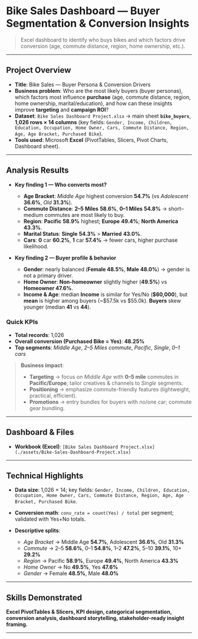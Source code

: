 # Bike Sales Dashboard — Buyer Segmentation & Conversion Insights

> Excel dashboard to identify who buys bikes and which factors drive conversion (age, commute distance, region, home ownership, etc.).

---

## Project Overview

* **Title**: Bike Sales — Buyer Persona & Conversion Drivers
* **Business problem**:
  Who are the most likely buyers (buyer personas), which factors most influence **purchase** (age, commute distance, region, home ownership, marital/education), and how can these insights improve **targeting** and **campaign ROI**?
* **Dataset**:
  `Bike Sales Dashboard Project.xlsx` → main sheet **`bike_buyers`**, **1,026 rows × 14 columns** (key fields: `Gender, Income, Children, Education, Occupation, Home Owner, Cars, Commute Distance, Region, Age, Age Bracket, Purchased Bike`).
* **Tools used**:
  Microsoft **Excel** (PivotTables, Slicers, Pivot Charts, Dashboard sheet). 

---

## Analysis Results

* **Key finding 1 — Who converts most?**

  * **Age Bracket**: *Middle Age* highest conversion **54.7%** (vs *Adolescent* **36.6%**, *Old* **31.3%**).
  * **Commute Distance**: **2–5 Miles** **58.6%**, **0–1 Miles** **54.8%** → short–medium commutes are most likely to buy.
  * **Region**: **Pacific** **58.9%** highest; **Europe** **49.4%**; **North America** **43.3%**.
  * **Marital Status**: **Single** **54.3%** > **Married** **43.0%**.
  * **Cars**: **0** car **60.2%**, **1** car **57.4%** → fewer cars, higher purchase likelihood.

* **Key finding 2 — Buyer profile & behavior**

  * **Gender**: nearly balanced (**Female 48.5%**, **Male 48.0%**) → gender is not a primary driver.
  * **Home Owner**: **Non-homeowner** slightly higher (**49.5%**) vs **Homeowner 47.6%**.
  * **Income & Age**: median **Income** is similar for Yes/No (**\$60,000**), but **mean** is higher among buyers (\~\$57.5k vs \$55.0k). **Buyers** skew younger (median **41** vs **44**).

### Quick KPIs

* **Total records**: 1,026
* **Overall conversion (Purchased Bike = Yes)**: **48.25%**
* **Top segments**: *Middle Age*, *2–5 Miles commute*, *Pacific*, *Single*, *0–1 cars*

> **Business impact**:
>
> * **Targeting** → focus on *Middle Age* with **0–5 mile** commutes in **Pacific/Europe**; tailor creatives & channels to *Single* segments.
> * **Positioning** → emphasize commute-friendly features (lightweight, practical, efficient).
> * **Promotions** → entry bundles for buyers with no/one car; commute gear bundling.

---

## Dashboard & Files
* **Workbook (Excel)**:
  `[Bike Sales Dashboard Project.xlsx](./assets/Bike-Sales-Dashboard-Project.xlsx)`

---

## Technical Highlights

* **Data size**: 1,026 × 14; key fields: `Gender, Income, Children, Education, Occupation, Home Owner, Cars, Commute Distance, Region, Age, Age Bracket, Purchased Bike`.
* **Conversion math**: `conv_rate = count(Yes) / total` per segment; validated with Yes+No totals.
* **Descriptive splits**:

  * *Age Bracket* → Middle Age **54.7%**, Adolescent **36.6%**, Old **31.3%**
  * *Commute* → 2–5 **58.6%**, 0–1 **54.8%**, 1–2 **47.2%**, 5–10 **39.1%**, 10+ **29.2%**
  * *Region* → Pacific **58.9%**, Europe **49.4%**, North America **43.3%**
  * *Home Owner* → No **49.5%**, Yes **47.6%**
  * *Gender* → Female **48.5%**, Male **48.0%**

---

## Skills Demonstrated

**Excel PivotTables & Slicers, KPI design, categorical segmentation, conversion analysis, dashboard storytelling, stakeholder-ready insight framing.**

---
